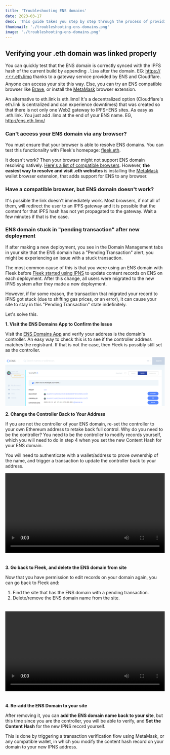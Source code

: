 ```yaml
---
title: 'Troubleshooting ENS domains'
date: 2023-03-17
desc: 'This guide takes you step by step through the process of providing a unique hostname, creating a Content Acceleration Zone, and configuring domain settings.'
thumbnail: './troubleshooting-ens-domains.png'
image: './troubleshooting-ens-domains.png'
---
```


## Verifying your .eth domain was linked properly

You can quickly test that the ENS domain is correctly synced with the IPFS hash of the current build by appending `.limo` after the domain. EG: [https://⚡⚡⚡.eth.limo](https://xn--57haa.eth.limo/) thanks to a gateway service provided by ENS and Cloudflare. Anyone can access your site this way. Else, you can try an ENS compatible browser like [Brave](https://brave.com/), or install the [MetaMask](https://metamask.io/) browser extension.

An alternative to eth.link is eth.limo! It's a decentralized option (Cloudflare's eth.link is centralized and can experience downtimes) that was created so that there is not only one Web2 gateway to IPFS+ENS sites. As easy as .eth.link. You just add .limo at the end of your ENS name. EG, http://ens.eth.limo/

### Can't access your ENS domain via any browser?

You must ensure that your browser is able to resolve ENS domains. You can test this functionality with Fleek's homepage: [fleek.eth](https://app.ens.domains/fleek.eth).

It doesn't work? Then your browser might not support ENS domain resolving natively. [Here's a list of compatible browsers](<https://medium.com/the-ethereum-name-service/all-the-ways-you-can-surf-the-decentralized-web-today-bf8e7a42fa27#:~:text=There%20are%20at%20least%20five,and%20Unstoppable%20Browser%20(desktop)>). However, **the easiest way to resolve and visit .eth websites** is installing the [MetaMask](https://metamask.io/) wallet browser extension, that adds support for ENS to any browser.

### Have a compatible browser, but ENS domain doesn't work?

It's possible the link doesn't immediately work. Most browsers, if not all of them, will redirect the user to an IPFS gateway and it is possible that the content for that IPFS hash has not yet propagated to the gateway. Wait a few minutes if that is the case.

### ENS domain stuck in "pending transaction" after new deployment

If after making a new deployment, you see in the Domain Management tabs in your site that the ENS domain has a "Pending Transaction" alert, you might be experiencing an issue with a stuck transaction.

The most common cause of this is that you were using an ENS domain with Fleek before [Fleek started using IPNS](https://blog.fleek.co/posts/ens-now-on-ipns-hash-updates) to update content records on ENS on each deployment. After this change, all users were migrated to the new IPNS system after they made a new deployment.

However, if for some reason, the transaction that migrated your record to IPNS got stuck (due to shifting gas prices, or an error), it can cause your site to stay in this "Pending Transaction" state indefinitely.

Let's solve this.

**1. Visit the ENS Domains App to Confirm the Issue**

Visit the [ENS Domains App](https://app.ens.domains/) and verify your address is the domain's controller. An easy way to check this is to see if the controller address matches the registrant. If that is not the case, then Fleek is possibly still set as the controller.

![registrant image](./registrant.png)

**2. Change the Controller Back to Your Address**

If you are not the controller of your ENS domain, re-set the controller to your own Ethereum address to retake back full control. Why do you need to be the controller? You need to be the controller to modify records yourself, which you will need to do in step 4 when you set the new Content Hash for your ENS domain.

You will need to authenticate with a wallet/address to prove ownership of the name, and trigger a transaction to update the controller back to your address.

<video width="100%" height="auto" autoplay loop style="margin-bottom:20px;">
  <source src="change-controller.mp4" type="video/mp4">
</video>

**3. Go back to Fleek, and delete the ENS domain from site**

Now that you have permission to edit records on your domain again, you can go back to Fleek and:

1. Find the site that has the ENS domain with a pending transaction.
2. Delete/remove the ENS domain name from the site.

<video width="100%" height="auto" autoplay loop style="margin:20px 0;">
  <source src="ens-remove.mp4" type="video/mp4">
</video>

**4. Re-add the ENS Domain to your site**

After removing it, you can **add the ENS domain name back to your site**, but this time since you are the controller, you will be able to verify, and **Set the Content Hash** for the new IPNS record yourself.

This is done by triggering a transaction verification flow using MetaMask, or any compatible wallet, in which you modify the content hash record on your domain to your new IPNS address.
